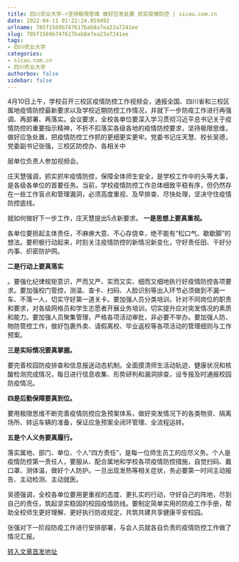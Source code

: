 ```yaml
---
title: 四川农业大学->坚持极限思维 做好应急处置 抓实疫情防控 | sicau.com.cn
date: 2022-04-11 01:22:24.859492
urlname: 785f1569b747617bab8a7ea23a7241ee
slug: 785f1569b747617bab8a7ea23a7241ee
tags: 
- 四川农业大学
categories:
- sicau.com.cn
- 四川农业大学
authorbox: false
sidebar: false
---
```

4月10日上午，学校召开三校区疫情防控工作视频会，通报全国、四川省和三校区属地疫情防控最新要求以及学校近期防控工作情况，并就下一步防疫工作进行再强调、再部署、再落实。会议要求，全校各单位要深入学习贯彻习近平总书记关于疫情防控的重要指示精神，不折不扣落实各级各地的疫情防控要求，坚持极限思维，做好应急处置，把疫情防控工作抓的更细更实更牢。党委书记庄天慧、校长吴德，党委副书记张强，三校区防控办、各相关中
<!--more-->
层单位负责人参加视频会。

庄天慧强调，抓实抓牢疫情防控，保障全体师生安全，是学校工作中的头等大事，是各级各单位的首要任务。当前，学校疫情防控工作总体细致平稳有序，但仍然存在一些工作盲点和管理漏洞，必须高度重视、及早排查、尽快处理，坚决守住疫情防控底线。

就如何做好下一步工作，庄天慧提出5点新要求。 **一是思想上要真重视。**

各单位要担起主体责任，不麻痹大意、不心存侥幸，绝不能有“松口气、歇歇脚”的想法。要积极行动起来，时刻关注疫情防控的新情况新变化，守好责任田、干好分内事、织密防护网。

**二是行动上要真落实**

。要强化纪律规矩意识，严而又严、实而又实、细而又细地执行好疫情防控各项要求。要加强校门管控，测温、查卡、扫码、人脸识别等出入环节必须做到不漏一车、不落一人，切实守好第一道关卡。要加强人员分类培训，针对不同岗位的职责和要求，对各级网格员和学生志愿者开展业务培训，切实提升应对突发情况的素质和能力。要加强人员聚集管理，严格各项活动审批，非必要不举办。要加强人防、物防管控工作，做好包裹外卖、请假离校、毕业返校等各项活动的管理细则与工作预案。

**三是实际情况要真掌握。**

要完善校园防疫排查和信息报送动态机制，全面摸清师生活动轨迹、健康状况和核酸检测完成情况，每日进行信息收集、形势研判和漏洞排查，设专报及时通报校园防疫情况。

**四是后勤保障要真到位。**

要用极限思维不断完善疫情防控应急预案体系，做好突发情况下的各类物资、隔离场所、转运车辆的准备，保证应急预案全闭环管理、全流程运转。

**五是个人义务要真履行。**

落实属地、部门、单位、个人“四方责任”，是每一位师生员工的应尽义务。个人是疫情防控第一责任人，要服从、配合属地和学校各项疫情防控措施，自觉扫码、戴口罩、测体温，做好个人防护。一旦出现发热等相关症状，务必要第一时间主动报告、主动检测、主动就医。

吴德强调，全校各单位要用更重视的态度、更扎实的行动，守好自己的阵地，尽到自己的责任，筑起坚实稳固的校园疫情防线。要制定简单实用的防疫工作手册，帮助全校师生更好理解、更好执行防疫规定，共筑共建共享健康平安校园。

张强对下一阶段防疫工作进行安排部署，与会人员就各自负责的疫情防控工作做了情况汇报。



[转入文章首发地址](https://news.sicau.edu.cn/info/1135/67275.htm)